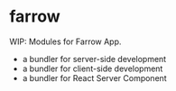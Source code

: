 # farrow

WIP: Modules for Farrow App.

- a bundler for server-side development
- a bundler for client-side development
- a bundler for React Server Component
